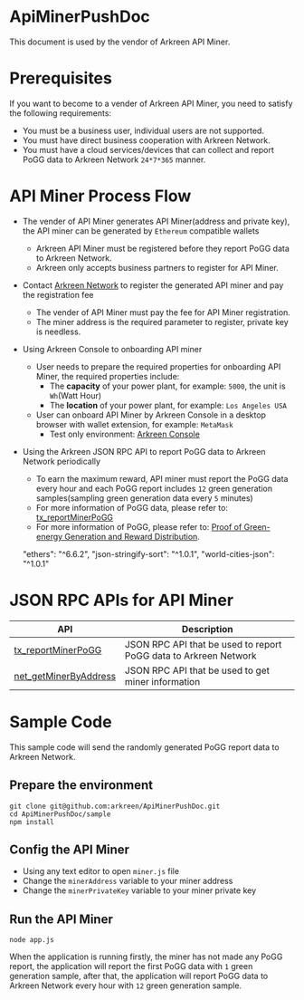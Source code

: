 # ApiMinerPushDoc

This document is used by the vendor of Arkreen API Miner.



# Prerequisites

If you want to become to a vender of Arkreen API Miner, you need to satisfy the following requirements:
* You must be a business user, individual users are not supported.
* You must have direct business cooperation with Arkreen Network.
* You must have a cloud services/devices that can collect and report PoGG data to Arkreen Network `24*7*365` manner.




# API Miner Process Flow

* The vender of API Miner generates API Miner(address and private key), the API miner can be generated by `Ethereum` compatible wallets
    * Arkreen API Miner must be registered before they report PoGG data to Arkreen Network.
    * Arkreen only accepts business partners to register for API Miner.
* Contact [Arkreen Network](info@arkreen.com) to register the generated API miner and pay the registration fee
    * The vender of API Miner must pay the fee for API Miner registration.
    * The miner address is the required parameter to register, private key is needless.
* Using Arkreen Console to onboarding API miner
    * User needs to prepare the required properties for onboarding API Miner, the required properties include:
        * The **capacity** of your power plant, for example: `5000`, the unit is `Wh`(Watt Hour)
        * The **location** of your power plant, for example: `Los Angeles USA`
    * User can onboard API Miner by Arkreen Console in a desktop browser with wallet extension, for example: `MetaMask`
        * Test only environment: [Arkreen Console](https://pre.console.arkreen.work/)
* Using the Arkreen JSON RPC API to report PoGG data to Arkreen Network periodically
    * To earn the maximum reward, API miner must report the PoGG data every hour and each PoGG report includes `12` green generation samples(sampling green generation data every `5` minutes)
    * For more information of PoGG data, please refer to: [tx_reportMinerPoGG](./docs/tx_reportMinerPoGG.md)
    * For more information of PoGG, please refer to: [Proof of Green-energy Generation and Reward Distribution](https://docs.arkreen.com/technical-details/proof-of-green-energy-generation).

    "ethers": "^6.6.2",
    "json-stringify-sort": "^1.0.1",
    "world-cities-json": "^1.0.1"


# JSON RPC APIs for API Miner

| API                                                      | Description                                                      |
| -------------------------------------------------------- | ---------------------------------------------------------------- |
| [tx_reportMinerPoGG](./docs/tx_reportMinerPoGG.md)       | JSON RPC API that be used to report PoGG data to Arkreen Network |
| [net_getMinerByAddress](./docs/net_getMinerByAddress.md) | JSON RPC API that be used to get miner information               |




# Sample Code

This sample code will send the randomly generated PoGG report data to Arkreen Network.

## Prepare the environment

```
git clone git@github.com:arkreen/ApiMinerPushDoc.git
cd ApiMinerPushDoc/sample
npm install
```

## Config the API Miner

* Using any text editor to open `miner.js` file
* Change the `minerAddress` variable to your miner address
* Change the `minerPrivateKey` variable to your miner private key


## Run the API Miner

```
node app.js
```

When the application is running firstly, the miner has not made any PoGG report, the application will report the first PoGG data with `1` green generation sample, after that, the application will report PoGG data to Arkreen Network every hour with `12` green generation sample.


